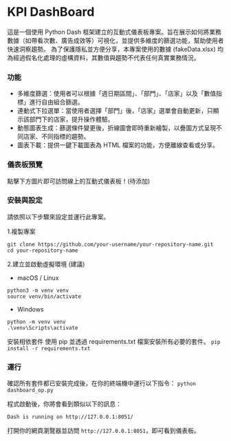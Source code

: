 # KPI DashBoard

這是一個使用 Python Dash 框架建立的互動式儀表板專案。旨在展示如何將業務數據（如帶看次數、廣告成效等）可視化，並提供多維度的篩選功能，幫助使用者快速洞察趨勢。
為了保護隱私並方便分享，本專案使用的數據 (fakeData.xlsx) 均為經過假名化處理的虛構資料，其數值與趨勢不代表任何真實業務情況。

### 功能

- 多維度篩選：使用者可以根據「週日期區間」、「部門」、「店家」以及「數值指標」進行自由組合篩選。
- 連動式下拉選單：當使用者選擇「部門」後，「店家」選單會自動更新，只顯示該部門下的店家，提升操作體驗。
- 動態圖表生成：篩選條件變更後，折線圖會即時重新繪製，以疊圖方式呈現不同店家、不同指標的趨勢。
- 圖表下載：提供一鍵下載圖表為 HTML 檔案的功能，方便離線查看或分享。

### 儀表板預覽

點擊下方圖片即可訪問線上的互動式儀表板！(待添加)

[](https://your-dashboard.onrender.com)

### 安裝與設定
請依照以下步驟來設定並運行此專案。

1.複製專案

```
git clone https://github.com/your-username/your-repository-name.git
cd your-repository-name
```

2.建立並啟動虛擬環境 (建議)
- macOS / Linux
```
python3 -m venv venv
source venv/bin/activate
```

- Windows
```
python -m venv venv
.\venv\Scripts\activate
```

安裝相依套件
使用 pip 並透過 requirements.txt 檔案安裝所有必要的套件。
`pip install -r requirements.txt`

### 運行
確認所有套件都已安裝完成後，在你的終端機中運行以下指令：
`python dashboard_op.py`

程式啟動後，你將會看到類似以下的訊息：
```
Dash is running on http://127.0.0.1:8051/
```

打開你的網頁瀏覽器並訪問 `http://127.0.0.1:8051`，即可看到儀表板。
